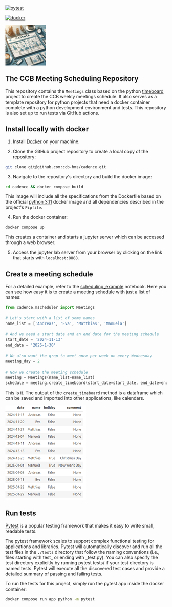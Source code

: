 [![pytest](
https://github.com/ccb-hms/cadence/actions/workflows/pytest.yml/badge.svg?branch=develop
)](
https://github.com/ccb-hms/cadence/actions/workflows/pytest.yml
)

[![docker](
https://github.com/ccb-hms/cadence/actions/workflows/docker.yml/badge.svg?branch=develop
)](
https://github.com/ccb-hms/cadence/actions/workflows/docker.yml
)

<p float="left">
    <img style="vertical-align: top" src="./images/cadence01.jpeg" width="25%" />
</p>

## The CCB Meeting Scheduling Repository ##
This repository contains the `Meetings` class based 
on the python [timeboard](https://pypi.org/project/timeboard/) project to 
create the CCB weekly meetings schedule. 
It also serves as a template repository for python projects that need 
a docker container complete with a python development environment and tests.
This repository is also set up to run tests via GitHub actions.
## Install locally with docker ##
1. Install [Docker](https://docs.docker.com/) on your machine.

2. Clone the GitHub project repository to create a local copy of the repository:
```bash
git clone git@github.com:ccb-hms/cadence.git
```

3. Navigate to the repository's directory and build the docker image:
```bash
cd cadence && docker compose build
````
This image will include all the specifications from the Dockerfile based on 
the official [python 3.11](https://hub.docker.com/_/python/tags) docker image and all 
dependencies described in the project's `Pipfile`.

4. Run the docker container:
```bash
docker compose up
``` 
This creates a container and starts a jupyter server which can be accessed through a web browser.

5. Access the jupyter lab server from your browser by clicking on the link that starts with `localhost:8888`.

## Create a meeting schedule ##

For a detailed example, refer to the [scheduling_example](notebooks/scheduling_example.ipynb) notebook.
Here you can see how easy it is to create a meeting schedule with just a list of names:

```python
from cadence.mscheduler import Meetings

# Let's start with a list of some names
name_list = ['Andreas', 'Eva', 'Matthias', 'Manuela']

# And we need a start date and an end date for the meeting schedule
start_date = '2024-11-13'
end_date = '2025-1-30'

# We also want the grop to meet once per week on every Wednesday
meeting_day = 2

# Now we create the meeting schedule
meeting = Meetings(name_list=name_list)
schedule = meeting.create_timeboard(start_date=start_date, end_date=end_date, meeting_day=2)
```
This is it. The output of the `create_timeboard` method is a dataframe which can be
saved and imported into other applications, like calendars.

<p float="left">
    <img style="vertical-align: top" src="./images/example_schedule.png" width="50%" />
</p>

## Run tests ##
[Pytest](https://docs.pytest.org/en/stable/) is a popular testing framework that makes it easy to write small, 
readable tests. 

The pytest framework scales to support complex functional testing for applications and libraries. Pytest will 
automatically discover and run all the test files in the `./tests` directory that follow the naming conventions 
(i.e., files starting with test_ or ending with _test.py). You can also specify the test directory 
explicitly by running pytest tests/ if your test directory is named tests. 
Pytest will execute all the discovered test cases and provide a detailed summary of passing and failing tests.

To run the tests for this project, simply run the pytest app inside the docker container:
```bash
docker compose run app python -m pytest
```

